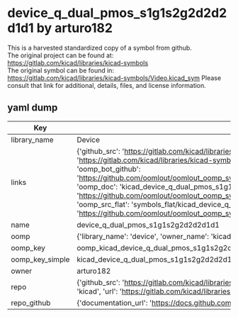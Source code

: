 # device_q_dual_pmos_s1g1s2g2d2d2d1d1 by arturo182  
This is a harvested standardized copy of a symbol from github.  
The original project can be found at:  
https://gitlab.com/kicad/libraries/kicad-symbols  
The original symbol can be found in:
https://gitlab.com/kicad/libraries/kicad-symbols/Video.kicad_sym
Please consult that link for additional, details, files, and license information.  
## yaml dump  
| Key | Value |  
| --- | --- |  
| library_name | Device |  
| links | {'github_src': 'https://gitlab.com/kicad/libraries/kicad-symbols/Video.kicad_sym', 'github_src_repo': 'https://gitlab.com/kicad/libraries/kicad-symbols', 'oomp_bot': 'kicad_device_q_dual_pmos_s1g1s2g2d2d2d1d1/working', 'oomp_bot_github': 'https://github.com/oomlout/oomlout_oomp_symbol_bot/tree/main/kicad_device_q_dual_pmos_s1g1s2g2d2d2d1d1/working', 'oomp_doc': 'kicad_device_q_dual_pmos_s1g1s2g2d2d2d1d1/working', 'oomp_doc_github': 'https://github.com/oomlout/oomlout_oomp_symbol_doc/tree/main/kicad_device_q_dual_pmos_s1g1s2g2d2d2d1d1/working', 'oomp_src_flat': 'symbols_flat/kicad_device_q_dual_pmos_s1g1s2g2d2d2d1d1/working', 'oomp_src_flat_github': 'https://github.com/oomlout/oomlout_oomp_symbol_src/tree/main/kicad_device_q_dual_pmos_s1g1s2g2d2d2d1d1/working'} |  
| name | device_q_dual_pmos_s1g1s2g2d2d2d1d1 |  
| oomp | {'library_name': 'device', 'owner_name': 'kicad', 'symbol_name': 'device_q_dual_pmos_s1g1s2g2d2d2d1d1'} |  
| oomp_key | oomp_kicad_device_q_dual_pmos_s1g1s2g2d2d2d1d1 |  
| oomp_key_simple | kicad_device_q_dual_pmos_s1g1s2g2d2d2d1d1 |  
| owner | arturo182 |  
| repo | {'github_src': 'https://gitlab.com/kicad/libraries/kicad-symbols/Video.kicad_sym', 'name': 'libraries/kicad-symbols', 'owner': 'kicad', 'url': 'https://gitlab.com/kicad/libraries/kicad-symbols'} |  
| repo_github | {'documentation_url': 'https://docs.github.com/rest/repos/repos#get-a-repository', 'message': 'Not Found'} |  

